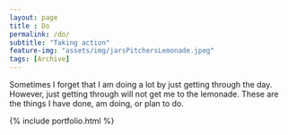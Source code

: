 ```yaml
--- 
layout: page
title : Do 
permalink: /do/
subtitle: "Taking action" 
feature-img: "assets/img/jarsPitchersLemonade.jpeg"
tags: [Archive]
---
```


Sometimes I forget that I am doing a lot by just getting through the day. However, just getting through will not get me to the lemonade. These are the things I have done, am doing, or plan to do.

{% include portfolio.html %}
